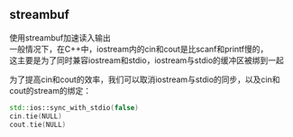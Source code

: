 ## streambuf

使用streambuf加速读入输出  
一般情况下，在C++中，iostream内的cin和cout是比scanf和printf慢的，  
这主要是为了同时兼容iostream和stdio，iostream与stdio的缓冲区被绑到一起  

为了提高cin和cout的效率，我们可以取消iostream与stdio的同步，以及cin和cout的stream的绑定：  
```C++
std::ios::sync_with_stdio(false)
cin.tie(NULL)
cout.tie(NULL)
```



